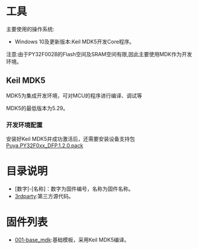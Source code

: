 # 工具

主要使用的操作系统:

- Windows 10及更新版本:Keil MDK5开发Core程序。

注意:由于PY32F002B的Flash空间及SRAM空间有限,因此主要使用MDK作为开发环境。

## Keil MDK5

MDK5为集成开发环境，可对MCU的程序进行编译、调试等

MDK5的最低版本为5.29。

### 开发环境配置

安装好Keil MDK5并成功激活后，还需要安装设备支持包[Puya.PY32F0xx_DFP.1.2.0.pack](3rdparty/PY32F002B_Firmware_V1.1.2/Packs/MDK/Puya.PY32F0xx_DFP.1.2.0.pack)

# 目录说明

- [数字]-[名称]：数字为固件编号，名称为固件名称。
- [3rdparty](3rdparty):第三方源代码。

# 固件列表

- [001-base_mdk](001-base_mdk):基础模板，采用Keil MDK5编译。